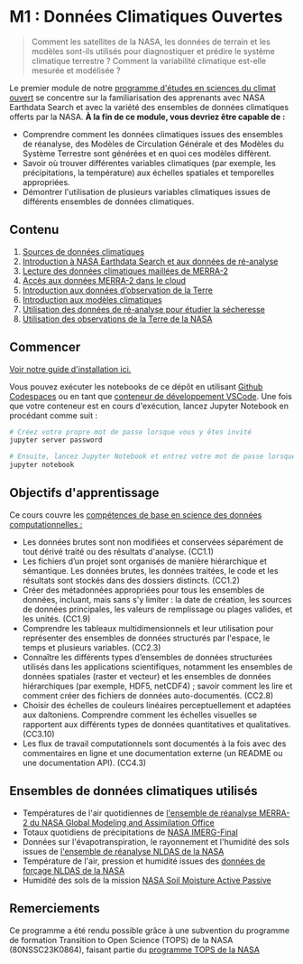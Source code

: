 M1 : Données Climatiques Ouvertes
===================================

> Comment les satellites de la NASA, les données de terrain et les modèles sont-ils utilisés pour diagnostiquer et prédire le système climatique terrestre ? Comment la variabilité climatique est-elle mesurée et modélisée ?

Le premier module de notre [programme d'études en sciences du climat ouvert](https://openclimatescience.github.io/curriculum) se concentre sur la familiarisation des apprenants avec NASA Earthdata Search et avec la variété des ensembles de données climatiques offerts par la NASA. **À la fin de ce module, vous devriez être capable de :**

- Comprendre comment les données climatiques issues des ensembles de réanalyse, des Modèles de Circulation Générale et des Modèles du Système Terrestre sont générées et en quoi ces modèles diffèrent.
- Savoir où trouver différentes variables climatiques (par exemple, les précipitations, la température) aux échelles spatiales et temporelles appropriées.
- Démontrer l'utilisation de plusieurs variables climatiques issues de différents ensembles de données climatiques.

Contenu
---------------

1. [Sources de données climatiques](https://github.com/OpenClimateScience/M1-Open-Climate-Data-FR/blob/main/Notebooks/01_Sources_of_Climate_Data_fr.ipynb)
2. [Introduction à NASA Earthdata Search et aux données de ré-analyse](https://github.com/OpenClimateScience/M1-Open-Climate-Data-FR/blob/main/Notebooks/02_Introduction%20%C3%A0%20NASA%20Earthdata%20Search%20et%20aux%20donn%C3%A9es%20de%20r%C3%A9-analyse.ipynb)
3. [Lecture des données climatiques maillées de MERRA-2](https://github.com/OpenClimateScience/M1-Open-Climate-Data-FR/blob/main/Notebooks/03_Lecture%20des%20donn%C3%A9es%20climatiques%20maill%C3%A9es%20de%20MERRA2.ipynb)
4. [Accès aux données MERRA-2 dans le cloud](https://github.com/OpenClimateScience/M1-Open-Climate-Data-FR/blob/main/Notebooks/04_Acc%C3%A8s_aux_donn%C3%A9es_MERRA-2_dans_le_cloud.ipynb)
5. [Introduction aux données d’observation de la Terre](https://github.com/OpenClimateScience/M1-Open-Climate-Data-FR/blob/main/Notebooks/05_Introduction_aux_donn%C3%A9es_d%E2%80%99observation_de_la_Terre.ipynb)
6. [Introduction aux modèles climatiques](https://github.com/OpenClimateScience/M1-Open-Climate-Data-FR/blob/main/Notebooks/06_Introduction_aux_mod%C3%A8les_climatiques.ipynb)
7. [Utilisation des données de ré-analyse pour étudier la sécheresse](https://github.com/OpenClimateScience/M1-Open-Climate-Data-FR/blob/main/Notebooks/07_Utilisation_des_donn%C3%A9es_de_r%C3%A9-analyse_pour_%C3%A9tudier_la_s%C3%A9cheresse.ipynb)
8. [Utilisation des observations de la Terre de la NASA](https://github.com/OpenClimateScience/M1-Open-Climate-Data-FR/blob/main/Notebooks/08_Utilisation_des_observations_de_la_Terre_de_la_NASA.ipynb)

Commencer
---------------

[Voir notre guide d'installation ici.](https://github.com/OpenClimateScience/M1-Open-Climate-Data/blob/main/HOW_TO_INSTALL.md)

Vous pouvez exécuter les notebooks de ce dépôt en utilisant [Github Codespaces](https://docs.github.com/en/codespaces/overview) ou en tant que [conteneur de développement VSCode](https://code.visualstudio.com/docs/devcontainers/containers). Une fois que votre conteneur est en cours d'exécution, lancez Jupyter Notebook en procédant comme suit :

```sh
# Créez votre propre mot de passe lorsque vous y êtes invité
jupyter server password

# Ensuite, lancez Jupyter Notebook et entrez votre mot de passe lorsque demandé
jupyter notebook

```

Objectifs d'apprentissage
-----------------

Ce cours couvre les [compétences de base en science des données computationnelles :](https://github.com/OpenClimateScience/Core-Competencies/blob/main/ScienceCore-Competencies.md)

- Les données brutes sont non modifiées et conservées séparément de tout dérivé traité ou des résultats d'analyse. (CC1.1)
- Les fichiers d’un projet sont organisés de manière hiérarchique et sémantique. Les données brutes, les données traitées, le code et les résultats sont stockés dans des dossiers distincts. (CC1.2)
- Créer des métadonnées appropriées pour tous les ensembles de données, incluant, mais sans s'y limiter : la date de création, les sources de données principales, les valeurs de remplissage ou plages valides, et les unités. (CC1.9)
- Comprendre les tableaux multidimensionnels et leur utilisation pour représenter des ensembles de données structurés par l'espace, le temps et plusieurs variables. (CC2.3)
- Connaître les différents types d’ensembles de données structurées utilisés dans les applications scientifiques, notamment les ensembles de données spatiales (raster et vecteur) et les ensembles de données hiérarchiques (par exemple, HDF5, netCDF4) ; savoir comment les lire et comment créer des fichiers de données auto-documentés. (CC2.8)
- Choisir des échelles de couleurs linéaires perceptuellement et adaptées aux daltoniens. Comprendre comment les échelles visuelles se rapportent aux différents types de données quantitatives et qualitatives. (CC3.10)
- Les flux de travail computationnels sont documentés à la fois avec des commentaires en ligne et une documentation externe (un README ou une documentation API). (CC4.3)

Ensembles de données climatiques utilisés
---------------------

- Températures de l'air quotidiennes de [l'ensemble de réanalyse MERRA-2 du NASA Global Modeling and Assimilation Office](https://gmao.gsfc.nasa.gov/reanalysis/MERRA-2/)
- Totaux quotidiens de précipitations de [NASA IMERG-Final](https://disc.gsfc.nasa.gov/datasets/GPM_3IMERGDF_06/summary)
- Données sur l'évapotranspiration, le rayonnement et l'humidité des sols issues de [l'ensemble de réanalyse NLDAS de la NASA](https://disc.gsfc.nasa.gov/datasets/NLDAS_NOAH0125_M_2.0/summary?keywords=NLDAS)
- Température de l'air, pression et humidité issues des [données de forçage NLDAS de la NASA](https://disc.gsfc.nasa.gov/datasets/NLDAS_FORA0125_M_2.0/summary?keywords=NLDAS)
- Humidité des sols de la mission [NASA Soil Moisture Active Passive](https://nsidc.org/data/spl3smp/versions/8)

Remerciements
----------------

Ce programme a été rendu possible grâce à une subvention du programme de formation Transition to Open Science (TOPS) de la NASA (80NSSC23K0864), faisant partie du [programme TOPS de la NASA](https://nasa.github.io/Transform-to-Open-Science/)
